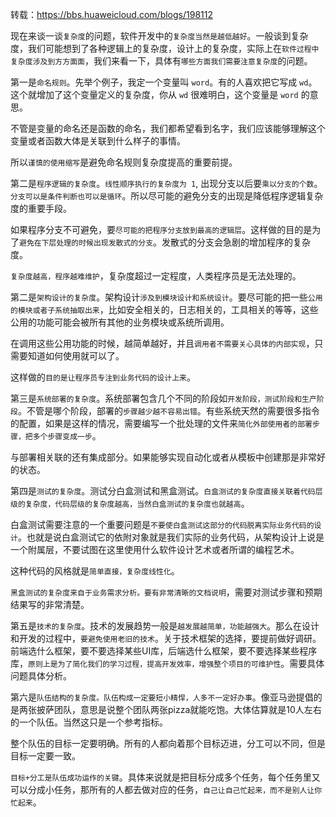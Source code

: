 转载：https://bbs.huaweicloud.com/blogs/198112  
  
现在来谈一谈`复杂度`的问题，软件开发中的`复杂度当然是越低越好`。一般谈到复杂度，我们可能想到了各种逻辑上的复杂度，设计上的复杂度，实际上在`软件过程中复杂度涉及到方方面面`，我们来看一下，具体有`哪些方面我们需要注意复杂度`的问题。  
  
第一是`命名规则`。先举个例子，我定一个变量叫 `word`。有的人喜欢把它写成 `wd`。这个就增加了这个变量定义的复杂度，你从 `wd` 很难明白，这个变量是 `word` 的意思。  
  
不管是变量的命名还是函数的命名，我们都希望看到名字，我们应该能够理解这个变量或者函数大体是关联到什么样子的事情。  
  
所以`谨慎的使用缩写`是避免命名规则复杂度提高的重要前提。  
  
第二是`程序逻辑的复杂度`。`线性顺序执行的复杂度为 1`, 出现分支以后要`乘以分支的个数`。`分支可以是条件判断也可以是循环`。所以尽可能的避免分支的出现是降低程序逻辑复杂度的重要手段。  
  
如果程序分支不可避免，要`尽可能的把程序分支放到最高的逻辑层`。这样做的目的是为了`避免在下层处理的时候出现发散式的分支`。发散式的分支会急剧的增加程序的复杂度。  
  
`复杂度越高，程序越难维护`，复杂度超过一定程度，人类程序员是无法处理的。  
  
第二是`架构设计的复杂度`。架构设计`涉及到模块设计和系统设计`。要尽可能的把一些`公用的模块或者子系统抽取出来`，比如安全相关的，日志相关的，工具相关的等等，这些公用的功能可能会被所有其他的业务模块或系统所调用。  
  
在调用这些公用功能的时候，越简单越好，并且`调用者不需要关心具体的内部实现`，只需要知道如何使用就可以了。  
  
这样做的`目的是让程序员专注到业务代码的设计上来`。  
  
第三是`系统部署的复杂度`。系统部署包含几个不同的阶段如`开发阶段，测试阶段和生产阶段`。不管是哪个阶段，部署的`步骤越少越不容易出错`。有些系统天然的需要很多指令的配置，如果是这样的情况，需要编写一个批处理的文件来`简化外部使用者的部署步骤，把多个步骤变成一步`。  
  
与部署相关联的还有集成部分。如果能够实现自动化或者从模板中创建那是非常好的状态。  
  
第四是`测试的复杂度`。测试分白盒测试和黑盒测试。`白盒测试的复杂度直接关联着代码层级的复杂度，代码层级的复杂度越高，当然白盒测试的复杂度也就越高`。  
  
白盒测试需要注意的一个重要问题是`不要使白盒测试这部分的代码脱离实际业务代码的设计`。也就是说白盒测试它的依附对象就是我们实际的业务代码，从架构设计上说是一个附属层，不要试图在这里使用什么软件设计艺术或者所谓的编程艺术。  
  
这种代码的风格就是`简单直接，复杂度线性化`。  
  
`黑盒测试的复杂度来自于业务需求分析。要有非常清晰的文档说明`，需要对测试步骤和预期结果写的非常清楚。  
  
第五是`技术的复杂度`。技术的发展趋势一般是`越发展越简单，功能越强大`。那么在设计和开发的过程中，`要避免使用老旧的技术`。关于技术框架的选择，要提前做好调研。前端选什么框架，要不要选择某些UI库，后端选什么框架，要不要选择某些程序库，`原则上是为了简化我们的学习过程，提高开发效率，增强整个项目的可维护性`。需要具体问题具体分析。  
  
第六是`队伍结构的复杂度。队伍构成一定要短小精悍，人多不一定好办事`。像亚马逊提倡的是两张披萨团队，意思是说整个团队两张pizza就能吃饱。大体估算就是10人左右的一个队伍。当然这只是一个参考指标。  
  
整个队伍的目标一定要明确。所有的人都向着那个目标迈进，分工可以不同，但是目标一定要一致。  
  
`目标+分工是队伍成功运作的关键`。具体来说就是把目标分成多个任务，每个任务里又可以分成小任务，那所有的人都去做对应的任务，`自己让自己忙起来，而不是别人让你忙起来`。  
